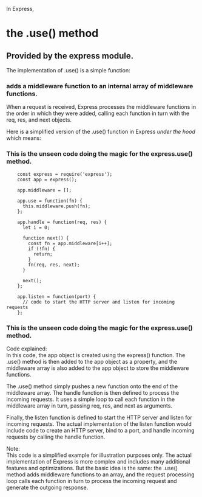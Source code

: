 In Express, 
# the .use() method  

## Provided by the express module.  
The implementation of .use() is a simple function:  
### adds a middleware function to an internal array of middleware functions.  
When a request is received, Express processes the middleware functions in the order in which they were added, calling each function in turn with the req, res, and next objects.

Here is a simplified version of the .use() function in Express _under the hood_ which means:  
### This is the unseen code doing the magic for the express.use() method.  


        const express = require('express');
        const app = express();

        app.middleware = [];

        app.use = function(fn) {
          this.middleware.push(fn);
        };

        app.handle = function(req, res) {
          let i = 0;

          function next() {
            const fn = app.middleware[i++];
            if (!fn) {
              return;
            }
            fn(req, res, next);
          }

          next();
        };

        app.listen = function(port) {
          // code to start the HTTP server and listen for incoming requests
        };  

### This is the unseen code doing the magic for the express.use() method.  

Code explained:  
In this code, the app object is created using the express() function. The .use() method is then added to the app object as a property, and the middleware array is also added to the app object to store the middleware functions.  


The .use() method simply pushes a new function onto the end of the middleware array. The handle function is then defined to process the incoming requests. It uses a simple loop to call each function in the middleware array in turn, passing req, res, and next as arguments.  


Finally, the listen function is defined to start the HTTP server and listen for incoming requests. The actual implementation of the listen function would include code to create an HTTP server, bind to a port, and handle incoming requests by calling the handle function.  


Note:  
 This code is a simplified example for illustration purposes only. The actual implementation of Express is more complex and includes many additional features and optimizations. But the basic idea is the same: the .use() method adds middleware functions to an array, and the request processing loop calls each function in turn to process the incoming request and generate the outgoing response.